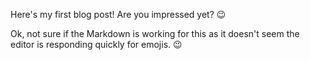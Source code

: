Here's my first blog post!  Are you impressed yet? :wink:

Ok, not sure if the Markdown is working for this as it doesn't seem the editor is responding quickly for emojis.  :wink:

